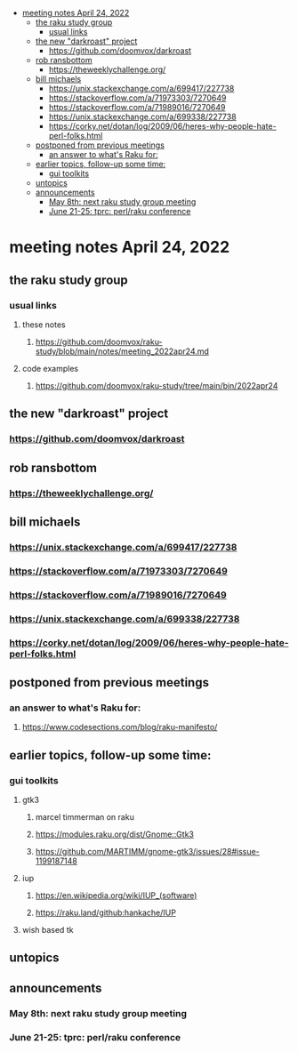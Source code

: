 - [meeting notes April 24, 2022](#org79d8117)
  - [the raku study group](#org2a09ac0)
    - [usual links](#org7d90d3a)
  - [the new "darkroast" project](#orgc9e4823)
    - [<https://github.com/doomvox/darkroast>](#org6ad09aa)
  - [rob ransbottom](#org18cda12)
    - [<https://theweeklychallenge.org/>](#orgc5da1d8)
  - [bill michaels](#org2b056e9)
    - [<https://unix.stackexchange.com/a/699417/227738>](#orgf3a6efb)
    - [<https://stackoverflow.com/a/71973303/7270649>](#orgb0094f7)
    - [<https://stackoverflow.com/a/71989016/7270649>](#org1e9a0a3)
    - [<https://unix.stackexchange.com/a/699338/227738>](#org6b4cf99)
    - [<https://corky.net/dotan/log/2009/06/heres-why-people-hate-perl-folks.html>](#orge52f3fc)
  - [postponed from previous meetings](#orgf33e487)
    - [an answer to what's Raku for:](#orgca31fee)
  - [earlier topics, follow-up some time:](#org9ba81ba)
    - [gui toolkits](#org1ade3c6)
  - [untopics](#orgea2dfcd)
  - [announcements](#org8210a42)
    - [May 8th: next raku study group meeting](#orgd49e1f4)
    - [June 21-25: tprc: perl/raku conference](#org1152831)


<a id="org79d8117"></a>

# meeting notes April 24, 2022


<a id="org2a09ac0"></a>

## the raku study group


<a id="org7d90d3a"></a>

### usual links

1.  these notes

    1.  <https://github.com/doomvox/raku-study/blob/main/notes/meeting_2022apr24.md>

2.  code examples

    1.  <https://github.com/doomvox/raku-study/tree/main/bin/2022apr24>


<a id="orgc9e4823"></a>

## the new "darkroast" project


<a id="org6ad09aa"></a>

### <https://github.com/doomvox/darkroast>


<a id="org18cda12"></a>

## rob ransbottom


<a id="orgc5da1d8"></a>

### <https://theweeklychallenge.org/>


<a id="org2b056e9"></a>

## bill michaels


<a id="orgf3a6efb"></a>

### <https://unix.stackexchange.com/a/699417/227738>


<a id="orgb0094f7"></a>

### <https://stackoverflow.com/a/71973303/7270649>


<a id="org1e9a0a3"></a>

### <https://stackoverflow.com/a/71989016/7270649>


<a id="org6b4cf99"></a>

### <https://unix.stackexchange.com/a/699338/227738>


<a id="orge52f3fc"></a>

### <https://corky.net/dotan/log/2009/06/heres-why-people-hate-perl-folks.html>


<a id="orgf33e487"></a>

## postponed from previous meetings


<a id="orgca31fee"></a>

### an answer to what's Raku for:

1.  <https://www.codesections.com/blog/raku-manifesto/>


<a id="org9ba81ba"></a>

## earlier topics, follow-up some time:


<a id="org1ade3c6"></a>

### gui toolkits

1.  gtk3

    1.  marcel timmerman on raku
    
    2.  <https://modules.raku.org/dist/Gnome::Gtk3>
    
    3.  <https://github.com/MARTIMM/gnome-gtk3/issues/28#issue-1199187148>

2.  iup

    1.  <https://en.wikipedia.org/wiki/IUP_(software)>
    
    2.  <https://raku.land/github:hankache/IUP>

3.  wish based tk


<a id="orgea2dfcd"></a>

## untopics


<a id="org8210a42"></a>

## announcements


<a id="orgd49e1f4"></a>

### May 8th: next raku study group meeting


<a id="org1152831"></a>

### June 21-25: tprc: perl/raku conference
